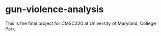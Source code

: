 # gun-violence-analysis
This is the final project for CMSC320 at University of Maryland, College Park.
